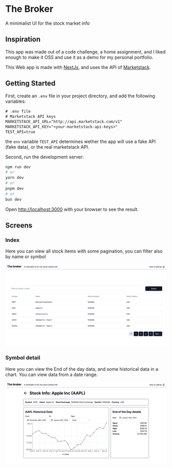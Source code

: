 # The Broker

A minimalist UI for the stock market info

## Inspiration

This app was made out of a code challenge, a home assignment, and I liked enough to make it OSS and use it as a demo for my personal portfolio.

This Web app is made with [NextJs](https://nextjs.org/), and uses the API of [Marketstack](https://marketstack.com/).

## Getting Started

First, create an `.env` file in your project directory, and add the following variables:

```
# .env file
# Marketstack API keys
MARKETSTACK_API_URL="http://api.marketstack.com/v1"
MARKETSTACK_API_KEY="<your-marketstack-api-keys>"
TEST_API=true
```

the `env` variable `TEST_API` determines wether the app will use a fake API (fake data), or the real marketstack API.

Second, run the development server:

```bash
npm run dev
# or
yarn dev
# or
pnpm dev
# or
bun dev
```

Open [http://localhost:3000](http://localhost:3000) with your browser to see the result.

## Screens

### Index

Here you can view all stock items with some pagination, you can filter also by name or symbol

![index](./docs/assets/index.png)

### Symbol detail

Here you can view the End of the day data, and some historical data in a chart. You can view data from a date range.

![index](./docs/assets/detail.png)
